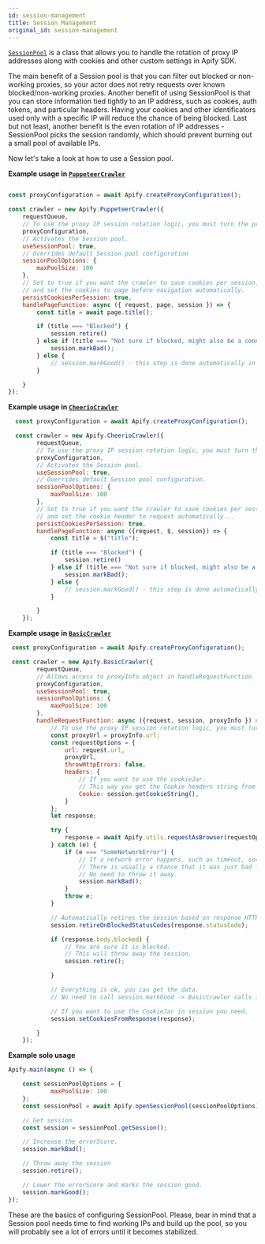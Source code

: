 ```yaml
---
id: session-management
title: Session Management
original_id: session-management
---
```

[`SessionPool`](../api/session-pool) is a class that allows you to handle the rotation of proxy IP addresses along with cookies and other custom settings in Apify SDK.

The main benefit of a Session pool is that you can filter out blocked or non-working proxies,
so your actor does not retry requests over known blocked/non-working proxies.
Another benefit of using SessionPool is that you can store information tied tightly to an IP address,
such as cookies, auth tokens, and particular headers. Having your cookies and other identificators used only with a specific IP will reduce the chance of being blocked.
Last but not least, another benefit is the even rotation of IP addresses - SessionPool  picks the session randomly,
which should prevent burning out a small pool of available IPs.

Now let's take a look at how to use a Session pool.

**Example usage in [`PuppeteerCrawler`](../api/puppeteer-crawler)**

```javascript

const proxyConfiguration = await Apify.createProxyConfiguration();

const crawler = new Apify.PuppeteerCrawler({
    requestQueue,
    // To use the proxy IP session rotation logic, you must turn the proxy usage on.
    proxyConfiguration,
    // Activates the Session pool.
    useSessionPool: true,
    // Overrides default Session pool configuration
    sessionPoolOptions: {
        maxPoolSize: 100
    },
    // Set to true if you want the crawler to save cookies per session,
    // and set the cookies to page before navigation automatically.
    persistCookiesPerSession: true,
    handlePageFunction: async ({ request, page, session }) => {
        const title = await page.title();

        if (title === "Blocked") {
            session.retire()
        } else if (title === "Not sure if blocked, might also be a connection error") {
            session.markBad();
        } else {
            // session.markGood() - this step is done automatically in puppeteer pool.
        }

    }
});
```

**Example usage in [`CheerioCrawler`](../api/cheerio-crawler)**

```javascript
  const proxyConfiguration = await Apify.createProxyConfiguration();

  const crawler = new Apify.CheerioCrawler({
        requestQueue,
        // To use the proxy IP session rotation logic, you must turn the proxy usage on.
        proxyConfiguration,
        // Activates the Session pool.
        useSessionPool: true,
        // Overrides default Session pool configuration.
        sessionPoolOptions: {
            maxPoolSize: 100
        },
        // Set to true if you want the crawler to save cookies per session,
        // and set the cookie header to request automatically...
        persistCookiesPerSession: true,
        handlePageFunction: async ({request, $, session}) => {
            const title = $("title");

            if (title === "Blocked") {
                session.retire()
            } else if (title === "Not sure if blocked, might also be a connection error") {
                session.markBad();
            } else {
                // session.markGood() - this step is done automatically in BasicCrawler.
            }

        }
    });
```

**Example usage in [`BasicCrawler`](../api/basic-crawler)**

```javascript
 const proxyConfiguration = await Apify.createProxyConfiguration();

 const crawler = new Apify.BasicCrawler({
        requestQueue,
        // Allows access to proxyInfo object in handleRequestFunction
        proxyConfiguration,
        useSessionPool: true,
        sessionPoolOptions: {
            maxPoolSize: 100
        },
        handleRequestFunction: async ({request, session, proxyInfo }) => {
            // To use the proxy IP session rotation logic, you must turn the proxy usage on.
            const proxyUrl = proxyInfo.url;
            const requestOptions = {
                url: request.url,
                proxyUrl,
                throwHttpErrors: false,
                headers: {
                    // If you want to use the cookieJar.
                    // This way you get the Cookie headers string from session.
                    Cookie: session.getCookieString(),
                }
            };
            let response;

            try {
                response = await Apify.utils.requestAsBrowser(requestOptions);
            } catch (e) {
                if (e === "SomeNetworkError") {
                    // If a network error happens, such as timeout, socket hangup etc...
                    // There is usually a chance that it was just bad luck and the proxy works.
                    // No need to throw it away.
                    session.markBad();
                }
                throw e;
            }

            // Automatically retires the session based on response HTTP status code.
            session.retireOnBlockedStatusCodes(response.statusCode);

            if (response.body.blocked) {
                // You are sure it is blocked.
                // This will throw away the session.
                session.retire();

            }

            // Everything is ok, you can get the data.
            // No need to call session.markGood -> BasicCrawler calls it for you.

            // If you want to use the CookieJar in session you need.
            session.setCookiesFromResponse(response);

        }
    });
```

**Example solo usage**

```javascript
Apify.main(async () => {

    const sessionPoolOptions = {
            maxPoolSize: 100
    };
    const sessionPool = await Apify.openSessionPool(sessionPoolOptions);

    // Get session
    const session = sessionPool.getSession();

    // Increase the errorScore.
    session.markBad();

    // Throw away the session
    session.retire();

    // Lower the errorScore and marks the session good.
    session.markGood();
});
```
These are the basics of configuring SessionPool.
Please, bear in mind that a Session pool needs time to find working IPs and build up the pool,
so you will probably see a lot of errors until it becomes stabilized.
